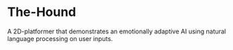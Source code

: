 # The-Hound
A 2D-platformer that demonstrates an emotionally adaptive AI using natural language processing on user inputs.
